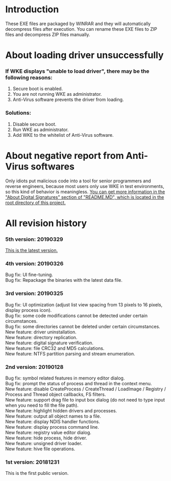 # Introduction
These EXE files are packaged by WINRAR and they will automatically decompress files after execution. You can rename these EXE files to ZIP files and decompress ZIP files manually.
# About loading driver unsuccessfully
### If WKE displays "unable to load driver", there may be the following reasons:
1. Secure boot is enabled.  
2. You are not running WKE as administrator.  
3. Anti-Virus software prevents the driver from loading.  
### Solutions:
1. Disable secure boot.  
2. Run WKE as administrator.  
3. Add WKE to the whitelist of Anti-Virus software.  
# About negative report from Anti-Virus softwares
Only idiots put malicious code into a tool for senior programmers and reverse engineers, because most users only use WKE in test environments, so this kind of behavior is meaningless. [You can get more information in the "About Digital Signatures" section of "README.MD", which is located in the root directory of this project.](../README.md#about-digital-signature)
# All revision history
### 5th version: 20190329
[This is the latest version.](../README.md#current-version-20190329)
### 4th version: 20190326
Bug fix: UI fine-tuning.  
Bug fix: Repackage the binaries with the latest data file.  
### 3rd version: 20190325
Bug fix: UI optimization (adjust list view spacing from 13 pixels to 16 pixels, display process icon).  
Bug fix: some code modifications cannot be detected under certain circumstances.  
Bug fix: some directories cannot be deleted under certain circumstances.  
New feature: driver uninstallation.  
New feature: directory replication.  
New feature: digital signature verification.  
New feature: file CRC32 and MD5 calculations.  
New feature: NTFS partition parsing and stream enumeration.  
### 2nd version: 20190128
Bug fix: symbol related features in memory editor dialog.  
Bug fix: prompt the status of process and thread in the context menu.  
New feature: disable CreateProcess / CreateThread / LoadImage / Registry / Process and Thread object callbacks, FS filters.  
New feature: support drag file to input box dialog (do not need to type input when you need to fill the file path).  
New feature: highlight hidden drivers and processes.  
New feature: output all object names to a file.  
New feature: display NDIS handler functions.  
New feature: display process command line.  
New feature: registry value editor dialog.  
New feature: hide process, hide driver.  
New feature: unsigned driver loader.  
New feature: hive file operations.  
### 1st version: 20181231
This is the first public version.
